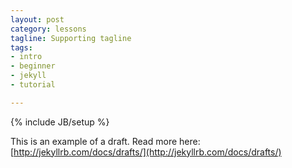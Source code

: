 ```yaml
---
layout: post
category: lessons
tagline: Supporting tagline
tags:
- intro
- beginner
- jekyll
- tutorial

---
```

{% include JB/setup %}


This is an example of a draft. Read more here: [http://jekyllrb.com/docs/drafts/](http://jekyllrb.com/docs/drafts/)